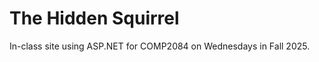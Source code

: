 <h1>The Hidden Squirrel</h1>
<p>In-class site using ASP.NET for COMP2084 on Wednesdays in Fall 2025.</p>
